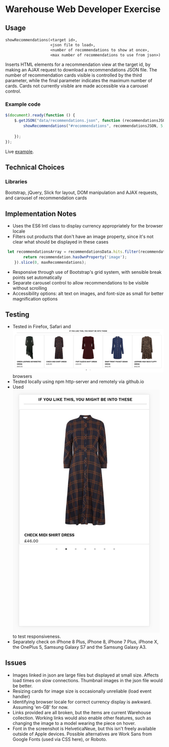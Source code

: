 # Warehouse Web Developer Exercise

## Usage
```
showRecommendations(<target id>, 
                    <json file to load>, 
                    <number of recommendations to show at once>, 
                    <max number of recommendations to use from json>)
```

Inserts HTML elements for a recommendation view at the target id, by making an AJAX request to download a recommendations JSON file. The number of recommendation cards visible is controlled by the third parameter, while the final parameter indicates the maximum number of cards. Cards not currently visible are made accessible via a carousel control.  

### Example code
```JavaScript
$(document).ready(function () {
    $.getJSON("data/recommendations.json", function (recommendationsJSON) {
        showRecommendations("#recommendations", recommendationsJSON, 5, 7);

    });
});
```

Live [example](https://millieclare.github.io/developer-exercise/).

## Technical Choices
### Libraries
Bootstrap, jQuery, Slick for layout, DOM manipulation and AJAX requests, and carousel of recommendation cards

## Implementation Notes
- Uses the ES6 Intl class to display currency appropriately for the browser locale
- Filters out products that don't have an image property, since it's not clear what should be displayed in these cases

```JavaScript
 let recommendationsArray = recommendationsData.hits.filter(recommendation => {
        return recommendation.hasOwnProperty('image');
    }).slice(0, maxRecommendations);
```
- Responsive through use of Bootstrap's grid system, with sensible break points set automatically
- Separate carousel control to allow recommendations to be visible without scrolling 
- Accessibility options: alt text on images, and font-size as small for better magnification options

## Testing
- Tested in Firefox, Safari and ![Chrome](images/recommendations_display.jpg) browsers
- Tested locally using npm http-server and remotely via github.io
- Used ![Device Toolbar](images/recommendations_display_iphone.jpg) to test responsiveness. 
- Separately check on iPhone 8 Plus, iPhone 8, iPhone 7 Plus, iPhone X, the OnePlus 5, Samsung Galaxy S7 and the Samsung Galaxy A3.

## Issues
- Images linked in json are large files but displayed at small size. Affects load times on slow connections. Thumbnail images in the json file would be better.
- Resizing cards for image size is occasionally unreliable (load event handler)
- Identifying browser locale for correct currency display is awkward. Assuming 'en-GB' for now.
- Links provided are all broken, but the items are current Warehouse collection. Working links would also enable other features, such as changing the image to a model wearing the piece on hover.
- Font in the screenshot is HelveticaNeue, but this isn't freely available outside of Apple devices. Possible alternatives are Work Sans from Google Fonts (used via CSS here), or Roboto.
